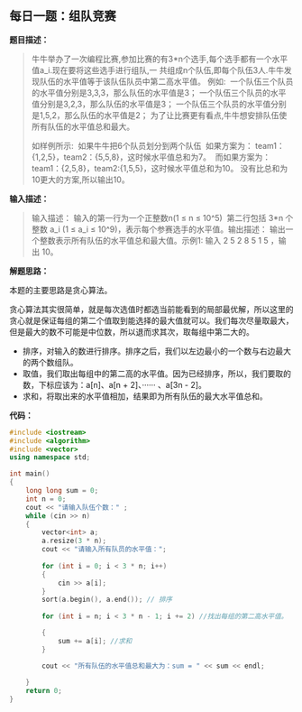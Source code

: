 ## 每日一题：组队竞赛

**题目描述：**

> 牛牛举办了一次编程比赛,参加比赛的有3*n个选手,每个选手都有一个水平值a_i.现在要将这些选手进行组队,一 共组成n个队伍,即每个队伍3人.牛牛发现队伍的水平值等于该队伍队员中第二高水平值。
> 例如:
> ​	一个队伍三个队员的水平值分别是3,3,3，那么队伍的水平值是3；
> ​	一个队伍三个队员的水平值分别是3,2,3，那么队伍的水平值是3；
> ​	一个队伍三个队员的水平值分别是1,5,2，那么队伍的水平值是2；
> ​	为了让比赛更有看点,牛牛想安排队伍使所有队伍的水平值总和最大。
>
> 如样例所示:
> ​	如果牛牛把6个队员划分到两个队伍
> ​	如果方案为：
> ​		team1：{1,2,5}，team2：{5,5,8}，这时候水平值总和为7。
> ​	而如果方案为：
> ​		team1：{2,5,8}，team2:{1,5,5}，这时候水平值总和为10。
> ​	没有比总和为10更大的方案,所以输出10。

**输入描述：**

> 输入描述： 输入的第一行为一个正整数n(1 ≤ n ≤ 10^5)
> ​	第二行包括 3*n 个整数 a_i (1 ≤ a_i ≤ 10^9)，表示每个参赛选手的水平值。输出描述： 输出一个整数表示所有队伍的水平值总和最大值。示例1: 输入 2 5 2 8 5 1 5 ，输出 10。

**解题思路：**

本题的主要思路是贪心算法。

贪心算法其实很简单，就是每次选值时都选当前能看到的局部最优解，所以这里的贪心就是保证每组的第二个值取到能选择的最大值就可以。我们每次尽量取最大，但是最大的数不可能是中位数，所以退而求其次，取每组中第二大的。

* 排序，对输入的数进行排序。排序之后，我们以左边最小的一个数与右边最大的两个数组队。
* 取值，我们取出每组中的第二高的水平值。因为已经排序，所以，我们要取的数，下标应该为：a[n]、a[n + 2]、······ 、a[3n - 2]。
* 求和，将取出来的水平值相加，结果即为所有队伍的最大水平值总和。

**代码：**

~~~c++
#include <iostream>
#include <algorithm>
#include <vector>
using namespace std;

int main()
{
	long long sum = 0;
	int n = 0;
	cout << "请输入队伍个数：" ;
	while (cin >> n)
	{
		vector<int> a;
		a.resize(3 * n);
		cout << "请输入所有队员的水平值：";
       
		for (int i = 0; i < 3 * n; i++)
		{
			cin >> a[i];
		}
		sort(a.begin(), a.end()); // 排序
		
		for (int i = n; i < 3 * n - 1; i += 2) //找出每组的第二高水平值。

		{
			sum += a[i]; //求和
		}

		cout << "所有队伍的水平值总和最大为：sum = " << sum << endl;
		
	}
	return 0;
}
~~~

